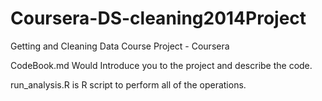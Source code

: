 Coursera-DS-cleaning2014Project
===============================

Getting and Cleaning Data Course Project - Coursera

CodeBook.md Would Introduce you to the project and describe the code.

run_analysis.R is R script to perform all of the operations.